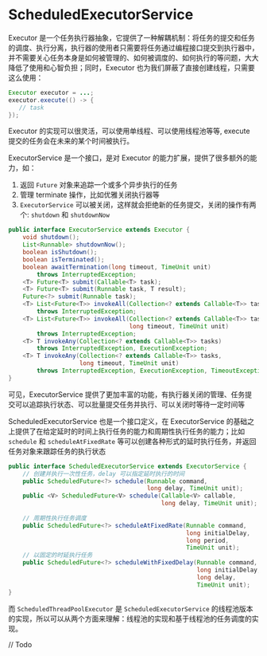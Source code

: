 # ScheduledExecutorService

Executor 是一个任务执行器抽象，它提供了一种解耦机制：将任务的提交和任务的调度、执行分离，执行器的使用者只需要将任务通过编程接口提交到执行器中，并不需要关心任务本身是如何被管理的、如何被调度的、如何执行的等问题，大大降低了使用和心智负担；同时，Executor 也为我们屏蔽了直接创建线程，只需要这么使用：

```java
Executor executor = ...;
executor.execute(() -> {
   // task
});
```

Executor 的实现可以很灵活，可以使用单线程、可以使用线程池等等, execute 提交的任务会在未来的某个时间被执行。

ExecutorService 是一个接口，是对 Executor 的能力扩展，提供了很多额外的能力，如：

1. 返回 `Future` 对象来追踪一个或多个异步执行的任务
2. 管理 terminate 操作，比如优雅关闭执行器等
3. `ExecutorService` 可以被关闭，这样就会拒绝新的任务提交，关闭的操作有两个: `shutdown` 和 `shutdownNow` 

```java
public interface ExecutorService extends Executor {
    void shutdown();
    List<Runnable> shutdownNow();
    boolean isShutdown();
    boolean isTerminated();
    boolean awaitTermination(long timeout, TimeUnit unit)
        throws InterruptedException;
    <T> Future<T> submit(Callable<T> task);
    <T> Future<T> submit(Runnable task, T result);
    Future<?> submit(Runnable task);
    <T> List<Future<T>> invokeAll(Collection<? extends Callable<T>> tasks)
        throws InterruptedException;
    <T> List<Future<T>> invokeAll(Collection<? extends Callable<T>> tasks,
                                  long timeout, TimeUnit unit)
        throws InterruptedException;
    <T> T invokeAny(Collection<? extends Callable<T>> tasks)
        throws InterruptedException, ExecutionException;
    <T> T invokeAny(Collection<? extends Callable<T>> tasks,
                    long timeout, TimeUnit unit)
        throws InterruptedException, ExecutionException, TimeoutException;
}
```

可见，ExecutorService 提供了更加丰富的功能，有执行器关闭的管理、任务提交可以追踪执行状态、可以批量提交任务并执行、可以关闭时等待一定时间等

ScheduledExecutorService 也是一个接口定义，在 ExecutorService 的基础之上提供了在给定延时的时间上执行任务的能力和周期性执行任务的能力；比如 `schedule` 和 `scheduleAtFixedRate` 等可以创建各种形式的延时执行任务，并返回任务对象来跟踪任务的执行状态

```java
public interface ScheduledExecutorService extends ExecutorService {
    // 创建并执行一次性任务，delay 可以指定延时执行的时间
    public ScheduledFuture<?> schedule(Runnable command,
                                       long delay, TimeUnit unit);
    public <V> ScheduledFuture<V> schedule(Callable<V> callable,
                                           long delay, TimeUnit unit);
    
    // 周期性执行任务调度
    public ScheduledFuture<?> scheduleAtFixedRate(Runnable command,
                                                  long initialDelay,
                                                  long period,
                                                  TimeUnit unit);
    // 以固定的时延执行任务
    public ScheduledFuture<?> scheduleWithFixedDelay(Runnable command,
                                                     long initialDelay,
                                                     long delay,
                                                     TimeUnit unit);
}
```

而 `ScheduledThreadPoolExecutor` 是 `ScheduledExecutorService` 的线程池版本的实现，所以可以从两个方面来理解：线程池的实现和基于线程池的任务调度的实现。

// Todo

